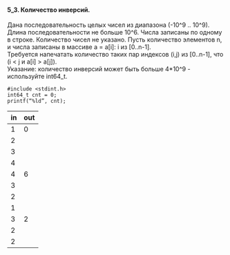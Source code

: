 #### 5_3. Количество инверсий.

Дана последовательность целых чисел из диапазона (-10^9 .. 10^9). Длина последовательности не больше 10^6. Числа записаны по одному в строке. Количество чисел не указано. Пусть количество элементов n, и числа записаны в массиве a = a[i]: i из [0..n-1].  
Требуется напечатать количество таких пар индексов (i,j) из [0..n-1], что (i < j и a[i] > a[j]).  
Указание: количество инверсий может быть больше 4*10^9 - используйте int64_t.

```
#include <stdint.h>
int64_t cnt = 0;
printf(“%ld”, cnt);
```

| in | out |
|----|-----|
| 1 | 0 |
| 2 | |
| 3 | |
| 4 | |
| 4 | 6 |
| 3 | |
| 2 | |
| 1 | |
| 3 | 2 |
| 2 |
| 2 |